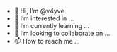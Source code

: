 - 👋 Hi, I’m @v4yve
- 👀 I’m interested in ...
- 🌱 I’m currently learning ...
- 💞️ I’m looking to collaborate on ...
- 📫 How to reach me ...

<!---
v4yve/v4yve is a ✨ special ✨ repository because its `README.md` (this file) appears on your GitHub profile.
You can click the Preview link to take a look at your changes.
--->
